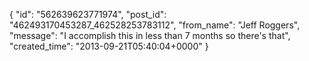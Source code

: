 {
   "id": "562639623771974",
   "post_id": "462493170453287_462528253783112",
   "from_name": "Jeff Roggers",
   "message": "I accomplish this in less than 7 months so there's that",
   "created_time": "2013-09-21T05:40:04+0000"
 }
